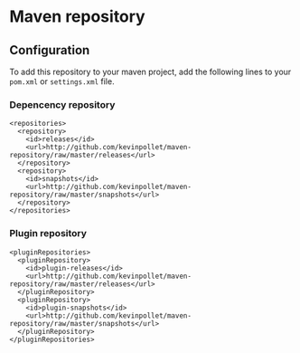 Maven repository
================

Configuration
-------------

To add this repository to your maven project, add the following lines to your `pom.xml` or `settings.xml` file.

### Depencency repository

	<repositories>
	  <repository>
	    <id>releases</id>
	    <url>http://github.com/kevinpollet/maven-repository/raw/master/releases</url>
	  </repository>
	  <repository>
	    <id>snapshots</id>
	    <url>http://github.com/kevinpollet/maven-repository/raw/master/snapshots</url>
	  </repository>
	</repositories>

### Plugin repository

	<pluginRepositories>
	  <pluginRepository>
	    <id>plugin-releases</id>
	    <url>http://github.com/kevinpollet/maven-repository/raw/master/releases</url>
	  </pluginRepository>
	  <pluginRepository>
	    <id>plugin-snapshots</id>
	    <url>http://github.com/kevinpollet/maven-repository/raw/master/snapshots</url>
	  </pluginRepository>
	</pluginRepositories>